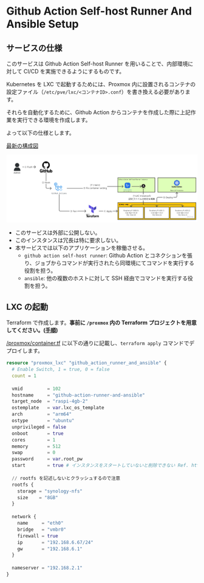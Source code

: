 # Github Action Self-host Runner And Ansible Setup

## サービスの仕様

このサービスは Github Action Self-host Runner を用いることで、内部環境に対して CI/CD を実施できるようにするものです。

Kubernetes を LXC で起動するためには、Proxmox 内に設置されるコンテナの設定ファイル（`/etc/pve/lxc/<コンテナID>.conf`）を書き換える必要があります。

それらを自動化するために、Github Action からコンテナを作成した際に上記作業を実行できる環境を作成します。

よって以下の仕様とします。

[最新の構成図](https://miro.com/app/board/uXjVOnZ07F0=/?moveToWidget=3458764559949216999&cot=14)

![構成図](./diagram.jpg)

- このサービスは外部に公開しない。
- このインスタンスは冗長は特に要求しない。
- 本サービスでは以下のアプリケーションを稼働させる。
  - `github action self-host runner`: Github Action とコネクションを張り、ジョブからコマンドが実行されたら同環境にてコマンドを実行する役割を担う。
  - `ansible`: 他の複数のホストに対して SSH 経由でコマンドを実行する役割を担う。

## LXC の起動

Terraform で作成します。**事前に `/proxmox` 内の Terraform プロジェクトを用意してください。([手順](/proxmox/README.md))**

[/proxmox/container.tf](/proxmox/container.tf) に以下の通りに記載し、`terraform apply` コマンドでデプロイします。

```tf
resource "proxmox_lxc" "github_action_runner_and_ansible" {
  # Enable Switch, 1 = true, 0 = false
  count = 1

  vmid         = 102
  hostname     = "github-action-runner-and-ansible"
  target_node  = "raspi-4gb-2"
  ostemplate   = var.lxc_os_template
  arch         = "arm64"
  ostype       = "ubuntu"
  unprivileged = false
  onboot       = true
  cores        = 1
  memory       = 512
  swap         = 0
  password     = var.root_pw
  start        = true # インスタンスをスタートしていないと削除できない Ref. https://github.com/Telmate/terraform-provider-proxmox/issues/801

  // rootfs を記述しないとクラッシュするので注意
  rootfs {
    storage = "synology-nfs"
    size    = "8GB"
  }

  network {
    name     = "eth0"
    bridge   = "vmbr0"
    firewall = true
    ip       = "192.168.6.67/24"
    gw       = "192.168.6.1"
  }

  nameserver = "192.168.2.1"
}
```
